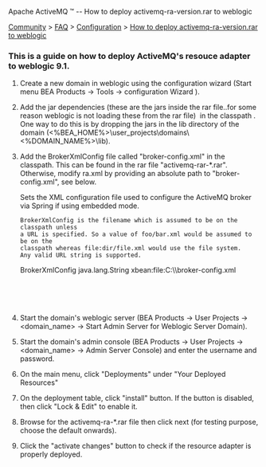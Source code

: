 Apache ActiveMQ ™ -- How to deploy activemq-ra-version.rar to weblogic 

[Community](community.html) > [FAQ](faq.html) > [Configuration](configuration.html) > [How to deploy activemq-ra-version.rar to weblogic](how-to-deploy-activemq-ra-versionrar-to-weblogic.html)


### This is a guide on how to deploy ActiveMQ's resouce adapter to weblogic 9.1.

1.  Create a new domain in weblogic using the configuration wizard (Start menu BEA Products -> Tools -> configuration Wizard ).
2.  Add the jar dependencies (these are the jars inside the rar file..for some reason weblogic is not loading these from the rar file)  in the classpath . One way to do this is by dropping the jars in the lib directory of the domain (<%BEA\_HOME%>\\user\_projects\\domains\\<%DOMAIN_NAME%>\\lib). 

1.  Add the BrokerXmlConfig file called "broker-config.xml" in the classpath. This can be found in the rar file "activemq-rar-*.rar". Otherwise, modify ra.xml by providing an absolute path to "broker-config.xml", see below.
    
    <config-property>
      <description>
        Sets the XML configuration file used to configure the ActiveMQ broker via
        Spring if using embedded mode.
    
        BrokerXmlConfig is the filename which is assumed to be on the classpath unless
        a URL is specified. So a value of foo/bar.xml would be assumed to be on the
        classpath whereas file:dir/file.xml would use the file system.
        Any valid URL string is supported.
      </description>
      <config-property-name>BrokerXmlConfig</config-property-name>
      <config-property-type>java.lang.String</config-property-type>
      <config-property-value>xbean:file:C:\\broker-config.xml</config-property-value>
    </config-property>
    
       
       
     
2.  Start the domain's weblogic server (BEA Products -> User Projects -> <domain_name> -> Start Admin Server for Weblogic Server Domain).
3.  Start the domain's admin console (BEA Products -> User Projects -> <domain_name> -> Admin Server Console) and enter the username and password.
4.  On the main menu, click "Deployments" under "Your Deployed Resources"
5.  On the deployment table, click "install" button. If the button is disabled, then click "Lock & Edit" to enable it.
6.  Browse for the activemq-ra-*.rar file then click next (for testing purpose, choose the default onwards).
7.  Click the "activate changes" button to check if the resource adapter is properly deployed.

